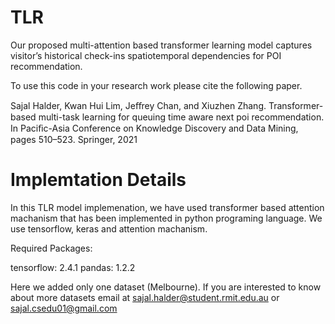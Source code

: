 # TLR
Our proposed multi-attention based transformer learning model captures visitor’s historical check-ins spatiotemporal dependencies for POI recommendation.

To use this code in your research work please cite the following paper.

Sajal Halder, Kwan Hui Lim, Jeﬀrey Chan, and Xiuzhen Zhang. Transformer-based multi-task learning for queuing time aware next poi recommendation. In Paciﬁc-Asia Conference on Knowledge Discovery and Data Mining, pages 510–523. Springer, 2021

# Implemtation Details
In this TLR model implemenation, we have used transformer based attention machanism that has been implemented in python programing language. We use tensorflow, keras and attention machanism. 

Required Packages:


tensorflow: 2.4.1
pandas: 1.2.2

Here we added only one dataset (Melbourne). If you are interested to know about more datasets email at sajal.halder@student.rmit.edu.au or sajal.csedu01@gmail.com




